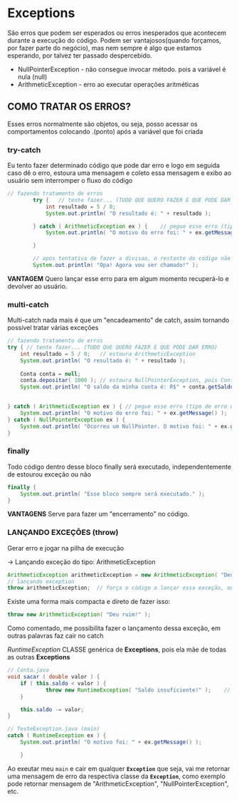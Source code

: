 # Exceptions

São erros que podem ser esperados ou erros inesperados que acontecem durante a execução do código.
Podem ser vantajosos(quando forçamos, por fazer parte do negócio), mas nem sempre é algo que estamos esperando, por talvez ter passado despercebido.

- NullPointerException - não consegue invocar método. pois a variável é nula (null)
- ArithmeticException - erro ao executar operações aritméticas

## COMO TRATAR OS ERROS?
Esses erros normalmente são objetos, ou seja, posso acessar os comportamentos colocando .(ponto) após a variável que foi criada

### try-catch
Eu tento fazer determinado código que pode dar erro e logo em seguida caso dê o erro, estoura uma mensagem e coleto essa mensagem e exibo ao usuário sem interromper o fluxo do código

```java
// fazendo tratamento de erros
        try {   // tente fazer... (TUDO QUE QUERO FAZER E QUE PODE DAR ERRO)
            int resultado = 5 / 0;
            System.out.println( "O resultado é: " + resultado );

        } catch ( ArithmeticException ex ) {    // pegue esse erro (tipo de erro que quero tratar + nome de variavel para o erro) - variavel faz referência do tipo(ojeto) ArithmeticException
            System.out.println( "O motivo do erro foi: " + ex.getMessage() );   // pego a mensagem do erro

        }

        // após tentativa de fazer a divisao, o restante do código não é interrompido - segue o fluxo
        System.out.println( "Opa! Agora vou ser chamado!" );
```
**VANTAGEM**
Quero lançar esse erro para em algum momento recuperá-lo e devolver ao usuário.

### multi-catch
Multi-catch nada mais é que um "encadeamento" de catch, assim tornando possível tratar várias exceções
```java
// fazendo tratamento de erros  
try { // tente fazer... (TUDO QUE QUERO FAZER E QUE PODE DAR ERRO)  
    int resultado = 5 / 0;   // estoura ArithmeticException  
    System.out.println( "O resultado é: " + resultado );  
  
    Conta conta = null;  
    conta.depositar( 1000 ); // estoura NullPointerException, pois Conta não foi instanciada(new)  
    System.out.println( "O saldo da minha conta é: R$" + conta.getSaldo() );  

	
} catch ( ArithmeticException ex ) { // pegue esse erro (tipo de erro que quero tratar + nome de variavel para o erro) - variavel faz referência do tipo ArithmeticException  
    System.out.println( "O motivo do erro foi: " + ex.getMessage() );   // pego a mensagem do erro  
} catch ( NullPointerException ex ) {  
    System.out.println( "Ocorreu um NullPointer. O motivo foi: " + ex.getMessage() );  
}
```

### finally
Todo código dentro desse bloco finally será executado, independentemente de estourou exceção ou não

```java
finally {
    System.out.println( "Esse bloco sempre será executado." );
}
```

**VANTAGENS**
Serve para fazer um "encerramento" no código.

### LANÇANDO EXCEÇÕES (throw)
Gerar erro e jogar na pilha de execução

-> Lançando exceção do tipo: ArithmeticException
```java
ArithmeticException arithmeticException = new ArithmeticException( "Deu ruim!" );  // chamando construtor de uma exception + msg
// lançando exception
throw arithmeticException;  // força o código a lançar essa exceção, ou seja, cair no catch
```
Existe uma forma mais compacta e direto de fazer isso:
```java
throw new ArithmeticException( "Deu ruim!" );
```

Como comentado, me possibilita fazer o lançamento dessa exceção, em outras palavras faz cair no catch

*RuntimeException*
CLASSE genérica de **Exceptions**, pois ela mãe de todas as outras **Exceptions**
```java
// Conta.java
void sacar ( double valor ) {
    if ( this.saldo < valor ) {
            throw new RuntimeException( "Saldo insuficiente!" );    // tudo o que vier após esse erro não será chamado
    }

    this.saldo -= valor;
}
```

```java
// TesteException.java (main)
catch ( RuntimeException ex ) {
    System.out.println( "O motivo foi: " + ex.getMessage() );

    }
```

Ao exeutar meu `main` e cair em qualquer **`Exception`** que seja, vai me retornar uma mensagem de erro da respectiva classe da **`Exception`**, como exemplo pode retornar mensagem de "ArithmeticException", "NullPointerException", etc. 